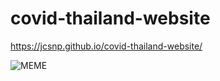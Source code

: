# covid-thailand-website

https://jcsnp.github.io/covid-thailand-website/

![MEME](https://www.appdisqus.com/wp-content/uploads/2021/05/Screen-Shot-2021-02-19-at-2.58.42-PM.png)

